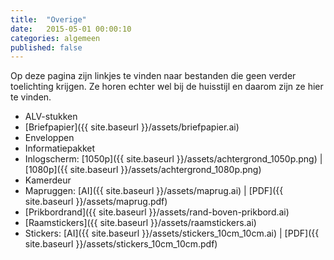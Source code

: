 ```yaml
---
title:  "Overige"
date:   2015-05-01 00:00:10
categories: algemeen
published: false
---
```

Op deze pagina zijn linkjes te vinden naar bestanden die geen verder toelichting krijgen. Ze horen echter wel bij de huisstijl en daarom zijn ze hier te vinden.

* ALV-stukken
* [Briefpapier]({{ site.baseurl }}/assets/briefpapier.ai)
* Enveloppen
* Informatiepakket
* Inlogscherm: [1050p]({{ site.baseurl }}/assets/achtergrond_1050p.png) \| [1080p]({{ site.baseurl }}/assets/achtergrond_1080p.png)
* Kamerdeur
* Mapruggen: [AI]({{ site.baseurl }}/assets/maprug.ai) \| [PDF]({{ site.baseurl }}/assets/maprug.pdf)
* [Prikbordrand]({{ site.baseurl }}/assets/rand-boven-prikbord.ai)
* [Raamstickers]({{ site.baseurl }}/assets/raamstickers.ai)
* Stickers: [AI]({{ site.baseurl }}/assets/stickers_10cm_10cm.ai) \| [PDF]({{ site.baseurl }}/assets/stickers_10cm_10cm.pdf)
